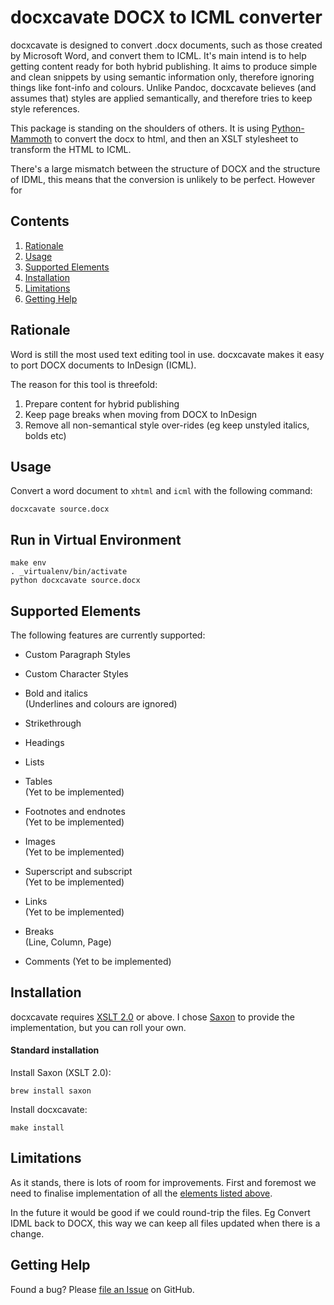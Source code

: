 
docxcavate DOCX to ICML converter 
==================================

docxcavate is designed to convert .docx documents, such as those created by Microsoft Word, and convert them to ICML. It's main intend is to help getting content ready for both hybrid publishing. It aims to produce simple and clean snippets by using semantic information only, therefore ignoring things like font-info and colours. Unlike Pandoc, docxcavate believes (and assumes that) styles are applied semantically, and therefore tries to keep style references.

This package is standing on the shoulders of others. It is using [Python-Mammoth](https://github.com/mwilliamson/python-mammoth) to convert the docx to html, and then an XSLT stylesheet to transform the HTML to ICML.

There's a large mismatch between the structure of DOCX and the structure of IDML, this means that the conversion is unlikely to be perfect. However for 

Contents
--------

 1. [Rationale](#rationale)
 2. [Usage](#usage)
 3. [Supported Elements](#supported-elements)
 4. [Installation](#installation)
 5. [Limitations](#limitations)
 6. [Getting Help](#getting-help)


Rationale
---------

Word is still the most used text editing tool in use. docxcavate makes it easy to port DOCX documents to InDesign (ICML).

The reason for this tool is threefold:

 1. Prepare content for hybrid publishing
 2. Keep page breaks when moving from DOCX to InDesign
 3. Remove all non-semantical style over-rides (eg keep unstyled italics, bolds etc)


Usage
-----

Convert a word document to `xhtml` and `icml` with the following command:

    docxcavate source.docx

## Run in Virtual Environment
    make env
    . _virtualenv/bin/activate
    python docxcavate source.docx

Supported Elements
------------------
The following features are currently supported:

* Custom Paragraph Styles

* Custom Character Styles

* Bold and italics  
  (Underlines and colours are ignored)

* Strikethrough

* Headings

* Lists

* Tables  
  (Yet to be implemented)
  
* Footnotes and endnotes  
  (Yet to be implemented)

* Images  
  (Yet to be implemented)

* Superscript and subscript  
  (Yet to be implemented)

* Links  
  (Yet to be implemented)

* Breaks  
  (Line, Column, Page)

* Comments
  (Yet to be implemented)


Installation
------------

docxcavate requires [XSLT 2.0][] or above. I chose [Saxon][] to provide the implementation, but you can roll your own.

[XSLT 2.0]: https://www.w3.org/TR/xslt20/
[Saxon]: http://www.saxonica.com/

#### Standard installation ####

Install Saxon (XSLT 2.0):

    brew install saxon

Install docxcavate:

    make install


Limitations
-----------
As it stands, there is lots of room for improvements. First and foremost we need to finalise implementation of all the [elements listed above](#supported-elements). 

In the future it would be good if we could round-trip the files. Eg Convert IDML back to DOCX, this way we can keep all files updated when there is a change.


Getting Help
------------

Found a bug? Please [file an Issue][] on GitHub.

[file an issue]: http://github.com/gitbruno/docxcavate/issues

